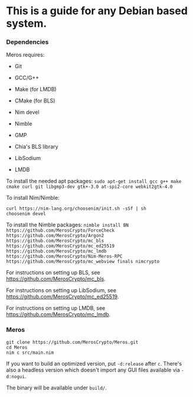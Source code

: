 # This is a guide for any Debian based system.

### Dependencies

Meros requires:
- Git
- GCC/G++
- Make (for LMDB)
- CMake (for BLS)

- Nim devel
- Nimble

- GMP
- Chia's BLS library
- LibSodium
- LMDB

To install the needed apt packages: `sudo apt-get install gcc g++ make cmake curl git libgmp3-dev gtk+-3.0 at-spi2-core webkit2gtk-4.0`

To install Nim/Nimble:
```
curl https://nim-lang.org/choosenim/init.sh -sSf | sh
choosenim devel
```

To install the Nimble packages: `nimble install BN https://github.com/MerosCrypto/ForceCheck https://github.com/MerosCrypto/Argon2 https://github.com/MerosCrypto/mc_bls https://github.com/MerosCrypto/mc_ed25519 https://github.com/MerosCrypto/mc_lmdb https://github.com/MerosCrypto/Nim-Meros-RPC https://github.com/MerosCrypto/mc_webview finals nimcrypto`

For instructions on setting up BLS, see https://github.com/MerosCrypto/mc_bls.

For instructions on setting up LibSodium, see https://github.com/MerosCrypto/mc_ed25519.

For instructions on setting up LMDB, see https://github.com/MerosCrypto/mc_lmdb.

### Meros

```
git clone https://github.com/MerosCrypto/Meros.git
cd Meros
nim c src/main.nim
```

If you want to build an optimized version, put `-d:release` after `c`. There's also a headless version which doesn't import any GUI files available via `-d:nogui`.

The binary will be available under `build/`.
